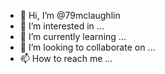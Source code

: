 - 👋 Hi, I’m @79mclaughlin
- 👀 I’m interested in ...
- 🌱 I’m currently learning ...
- 💞️ I’m looking to collaborate on ...
- 📫 How to reach me ...

<!---
79mclaughlin/79mclaughlin is a ✨ special ✨ repository because its `README.md` (this file) appears on your GitHub profile.
You can click the Preview link to take a look at your changes.
--->
